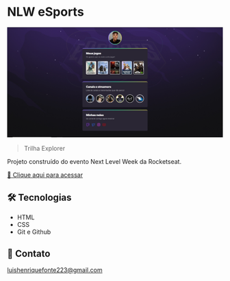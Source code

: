 # NLW eSports

![preview](/github/preview.PNG)

> Trilha Explorer

Projeto construído do evento Next Level Week da Rocketseat.

[🔗 Clique aqui para acessar]()


## 🛠 Tecnologias

- HTML
- CSS
- Git e Github

## 💛 Contato

luishenriquefonte223@gmail.com
